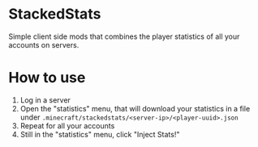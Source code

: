 # StackedStats

Simple client side mods that combines the player statistics of all your accounts on servers.

# How to use

1. Log in a server
2. Open the "statistics" menu, that will download your statistics in a file under `.minecraft/stackedstats/<server-ip>/<player-uuid>.json`
3. Repeat for all your accounts
4. Still in the "statistics" menu, click "Inject Stats!"
